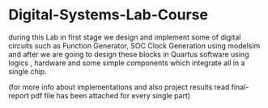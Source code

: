 # Digital-Systems-Lab-Course
during this Lab in first stage we design and implement some of digital circuits such as Function Generator, SOC Clock Generation using modelsim and after we are going to design these blocks in Quartus software using logics , hardware and some simple components which integrate all in a single chip.

(for more info about implementations and also project results read final-report pdf file has been attached for every single part)
